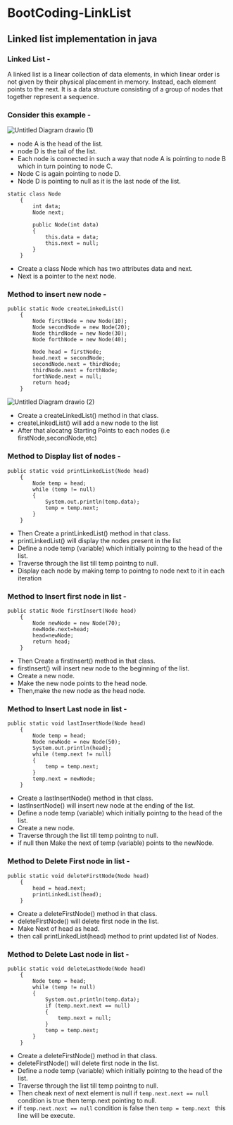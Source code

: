 # BootCoding-LinkList
## Linked list implementation in java 
### Linked List -

A linked list is a linear collection of data elements, in which linear order is not given by their physical placement in memory. Instead, each element points to the next. It is a data structure consisting of a group of nodes that together represent a sequence.
### Consider this example -
![Untitled Diagram drawio (1)](https://user-images.githubusercontent.com/83603148/206536079-6ad52a0e-b8ce-4fa2-8d84-905dcad4a16b.png)
- node A is the head of the list.
- node D is the tail of the list.
- Each node is connected in such a way that node A is pointing to node B which in turn pointing to node C.
- Node C is again pointing to node D. 
- Node D is pointing to null as it is the last node of the list.


```
static class Node
    {
        int data;
        Node next;

        public Node(int data)
        {
            this.data = data;
            this.next = null;
        }
    }
```
- Create a class Node which has two attributes data and next.
- Next is a pointer to the next node.

### Method to insert new node -

```
public static Node createLinkedList()
    {
        Node firstNode = new Node(10);
        Node secondNode = new Node(20);
        Node thirdNode = new Node(30);
        Node forthNode = new Node(40);

        Node head = firstNode;
        head.next = secondNode;
        secondNode.next = thirdNode;
        thirdNode.next = forthNode;
        forthNode.next = null;
        return head;
    }
```
![Untitled Diagram drawio (2)](https://user-images.githubusercontent.com/83603148/206546292-8e1ccb11-3222-401f-b15e-4ccfaa8d9226.png)

- Create a createLinkedList() method in that class.
- createLinkedList() will add a new node to the list
- After that alocatng Starting Points to each nodes (i.e firstNode,secondNode,etc)


### Method to Display list of nodes -
```
public static void printLinkedList(Node head)
    {
        Node temp = head;
        while (temp != null)
        {
            System.out.println(temp.data);
            temp = temp.next;
        }
    }
```
- Then Create a printLinkedList() method in that class.
- printLinkedList() will display the nodes present in the list
- Define a node temp (variable) which initially pointng to the head of the list.
- Traverse through the list till temp pointng to null.
- Display each node by making temp to pointng to node next to it in each iteration

### Method to Insert first node in list -
```
public static Node firstInsert(Node head)
    {
        Node newNode = new Node(70);
        newNode.next=head;
        head=newNode;
        return head;
    }
```
- Then Create a firstInsert() method in that class.
- firstInsert() will insert new node to the beginning of the list.
- Create a new node.
- Make the new node points to the head node.
- Then,make the new node as the head node.

### Method to Insert Last node in list -
```
public static void lastInsertNode(Node head)
    {
        Node temp = head;
        Node newNode = new Node(50);
        System.out.println(head);
        while (temp.next != null)
        {
            temp = temp.next;
        }
        temp.next = newNode;
    }
```
- Create a lastInsertNode() method in that class.
- lastInsertNode() will insert new node at the ending of the list.
- Define a node temp (variable) which initially pointng to the head of the list.
- Create a new node.
- Traverse through the list till temp pointng to null.
- if null then Make the next of temp (variable) points to the newNode.

### Method to Delete First node in list -
```
public static void deleteFirstNode(Node head)
    {
        head = head.next;
        printLinkedList(head);
    }
```
- Create a deleteFirstNode() method in that class.
- deleteFirstNode() will delete first node in the list.
- Make Next of head as head.
- then call printLinkedList(head) method to print updated list of Nodes.

### Method to Delete Last node in list -
```
public static void deleteLastNode(Node head)
    {
        Node temp = head;
        while (temp != null) 
        {
            System.out.println(temp.data);
            if (temp.next.next == null)
            {
                temp.next = null;
            }
            temp = temp.next;
        }
    }
```
- Create a deleteFirstNode() method in that class.
- deleteFirstNode() will delete first node in the list.
- Define a node temp (variable) which initially pointng to the head of the list.
- Traverse through the list till temp pointng to null.
- Then cheak next of next element is null if ```temp.next.next == null``` condition is true then temp.next pointing to null.
- if ```temp.next.next == null``` condition is false then ```temp = temp.next ``` this line will be execute.

